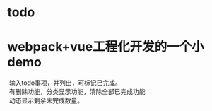 # todo
<h1>webpack+vue工程化开发的一个小demo</h1>

 &nbsp;输入todo事项，并列出，可标记已完成。<br>
 &nbsp;有删除功能，分类显示功能，清除全部已完成功能<br>
 &nbsp;动态显示剩余未完成数量。<br>



